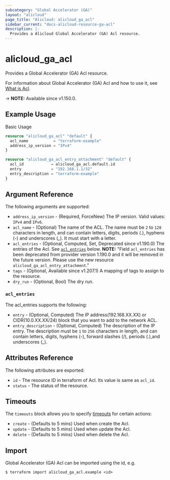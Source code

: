 ```yaml
---
subcategory: "Global Accelerator (GA)"
layout: "alicloud"
page_title: "Alicloud: alicloud_ga_acl"
sidebar_current: "docs-alicloud-resource-ga-acl"
description: |-
  Provides a Alicloud Global Accelerator (GA) Acl resource.
---
```


# alicloud_ga_acl

Provides a Global Accelerator (GA) Acl resource.

For information about Global Accelerator (GA) Acl and how to use it, see [What is Acl](https://www.alibabacloud.com/help/en/global-accelerator/latest/api-doc-ga-2019-11-20-api-doc-createacl).

-> **NOTE:** Available since v1.150.0.

## Example Usage

Basic Usage

```terraform
resource "alicloud_ga_acl" "default" {
  acl_name           = "terraform-example"
  address_ip_version = "IPv4"
}

resource "alicloud_ga_acl_entry_attachment" "default" {
  acl_id            = alicloud_ga_acl.default.id
  entry             = "192.168.1.1/32"
  entry_description = "terraform-example"
}
```

## Argument Reference

The following arguments are supported:

* `address_ip_version` - (Required, ForceNew) The IP version. Valid values: `IPv4` and `IPv6`.
* `acl_name` - (Optional) The name of the ACL. The name must be `2` to `128` characters in length, and can contain letters, digits, periods (.), hyphens (-) and underscores (_). It must start with a letter.
* `acl_entries` - (Optional, Computed, Set, Deprecated since v1.190.0) The entries of the Acl. See [`acl_entries`](#acl_entries) below. **NOTE:** "Field `acl_entries` has been deprecated from provider version 1.190.0 and it will be removed in the future version. Please use the new resource `alicloud_ga_acl_entry_attachment`."
* `tags` - (Optional, Available since v1.207.1) A mapping of tags to assign to the resource.
* `dry_run` - (Optional, Bool) The dry run.

### `acl_entries`

The acl_entries supports the following: 

* `entry` - (Optional, Computed) The IP address(192.168.XX.XX) or CIDR(10.0.XX.XX/24) block that you want to add to the network ACL.
* `entry_description` - (Optional, Computed) The description of the IP entry. The description must be `1` to `256` characters in length, and can contain letters, digits, hyphens (-), forward slashes (/), periods (.),and underscores (_).

## Attributes Reference

The following attributes are exported:

* `id` - The resource ID in terraform of Acl. Its value is same as `acl_id`.
* `status` - The status of the resource.

## Timeouts

The `timeouts` block allows you to specify [timeouts](https://www.terraform.io/docs/configuration-0-11/resources.html#timeouts) for certain actions:

* `create` - (Defaults to 5 mins) Used when create the Acl.
* `update` - (Defaults to 5 mins) Used when update the Acl.
* `delete` - (Defaults to 5 mins) Used when delete the Acl.

## Import

Global Accelerator (GA) Acl can be imported using the id, e.g.

```shell
$ terraform import alicloud_ga_acl.example <id>
```
